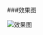 ###效果图


![效果图](http://upload-images.jianshu.io/upload_images/7077845-8ce7acc082c55222.png?imageMogr2/auto-orient/strip%7CimageView2/2/w/680)

